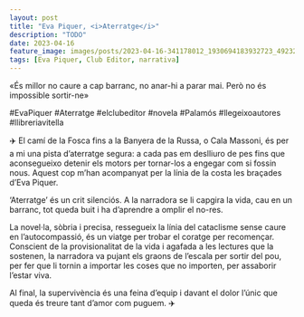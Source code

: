 ```yaml
---
layout: post
title: "Eva Piquer, <i>Aterratge</i>"
description: "TODO"
date: 2023-04-16
feature_image: images/posts/2023-04-16-341178012_1930694183932723_4923217730849865817_n_17981856232929967.webp
tags: [Eva Piquer, Club Editor, narrativa]
---
```


«És millor no caure a cap barranc, no anar-hi a parar mai. Però no és impossible sortir-ne»
<!--more-->

#EvaPiquer #Aterratge #elclubeditor #novela #Palamós #llegeixoautores #llibreriavitella

✈️ El camí de la Fosca fins a la Banyera de la Russa, o Cala Massoni, és per a mi una pista d’aterratge segura: a cada pas em deslliuro de pes fins que aconsegueixo detenir els motors per tornar-los a engegar com si fossin nous. Aquest cop m’han acompanyat per la línia de la costa les braçades d’Eva Piquer. 

‘Aterratge’ és un crit silenciós. A la narradora se li capgira la vida, cau en un barranc, tot queda buit i ha d’aprendre a omplir el no-res. 

La novel·la, sòbria i precisa, ressegueix la línia del cataclisme sense caure en l’autocompassió, és un viatge per trobar el coratge per recomençar. Conscient de la provisionalitat de la vida i agafada a les lectures que la sostenen, la narradora va pujant els graons de l’escala per sortir del pou, per fer que li tornin a importar les coses que no importen, per assaborir l’estar viva.

Al final, la supervivència és una feina d’equip i davant el dolor l’únic que queda és treure tant d’amor com puguem. ✈️
